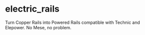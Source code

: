 # electric_rails
Turn Copper Rails into Powered Rails compatible with Technic and Elepower. No Mese, no problem.

